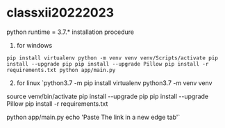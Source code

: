 # classxii20222023


python runtime = 3.7.*
installation procedure
1) for windows 

`pip install virtualenv
python -m venv venv
venv/Scripts/activate
pip install --upgrade pip
pip install --upgrade Pillow
pip install -r requirements.txt
python app/main.py`

2) for linux 
`python3.7 -m pip install virtualenv
python3.7 -m venv venv

source venv/bin/activate
pip install --upgrade pip
pip install --upgrade Pillow
pip install -r requirements.txt


python app/main.py
echo 'Paste The link in a new edge tab'`
